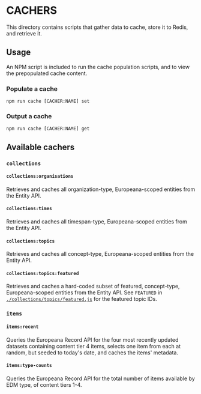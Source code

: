 # CACHERS

This directory contains scripts that gather data to cache, store it to Redis,
and retrieve it.

## Usage

An NPM script is included to run the cache population scripts, and to view
the prepopulated cache content.

### Populate a cache

`npm run cache [CACHER:NAME] set`

### Output a cache

`npm run cache [CACHER:NAME] get`


## Available cachers

### `collections`

#### `collections:organisations`
Retrieves and caches all organization-type, Europeana-scoped entities from the
Entity API.

#### `collections:times`
Retrieves and caches all timespan-type, Europeana-scoped entities from the
Entity API.

#### `collections:topics`
Retrieves and caches all concept-type, Europeana-scoped entities from the
Entity API.

#### `collections:topics:featured`
Retrieves and caches a hard-coded subset of featured, concept-type,
Europeana-scoped entities from the Entity API. See `FEATURED` in
[`./collections/topics/featured.js`](./collections/topics/featured.js) for the
featured topic IDs.

### `items`

#### `items:recent`
Queries the Europeana Record API for the four most recently updated datasets
containing content tier 4 items, selects one item from each at random, but
seeded to today's date, and caches the items' metadata.

#### `items:type-counts`
Queries the Europeana Record API for the total number of items available by EDM
type, of content tiers 1-4.
